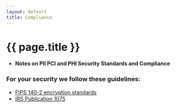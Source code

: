 ```yaml
---
layout: default
title: Compliance
---
```

# {{ page.title }}
- **Notes on PII PCI and PHI Security Standards and Compliance**
### For your security we follow these guidelines:
  - [FIPS 140-2 encryption standards](http://csrc.nist.gov/groups/STM/cmvp/documents/140-1/140val-all.htm)
  - [IRS Publication 1075](https://www.google.com/url?sa=t&rct=j&q=&esrc=s&source=web&cd=1&cad=rja&uact=8&ved=0ahUKEwic1-7zkdvPAhUK3GMKHbr8CQcQFggoMAA&url=https%3A%2F%2Fwww.irs.gov%2Fpub%2Firs-pdf%2Fp1075.pdf&usg=AFQjCNGYID4F9GhYJXawMdg04HOs8C0bRA&bvm=bv.135475266,d.cGc)
